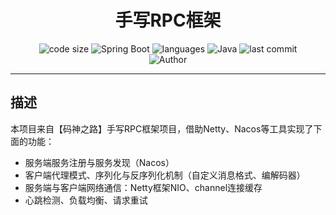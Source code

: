 <h1 align="center">手写RPC框架</h1>
<p align="center">
  <img src="https://img.shields.io/github/languages/code-size/TouchXc/ms-rpc" alt="code size"/>
  <img src="https://img.shields.io/badge/Spring%20Boot-3.3.4-brightgreen" alt="Spring Boot"/>
  <img src="https://img.shields.io/github/languages/count/TouchXc/ms-rpc" alt="languages"/>
  <img src="https://img.shields.io/badge/Java-17-blue" alt="Java"/>
  <img src="https://img.shields.io/github/last-commit/TouchXc/ms-rpc" alt="last commit"/><br>
  <img src="https://img.shields.io/badge/Author-TouchXc-orange" alt="Author" />
</p>
<hr>

## 描述    
本项目来自【码神之路】手写RPC框架项目，借助Netty、Nacos等工具实现了下面的功能：

- 服务端服务注册与服务发现（Nacos）
- 客户端代理模式、序列化与反序列化机制（自定义消息格式、编解码器）
- 服务端与客户端网络通信：Netty框架NIO、channel连接缓存
- 心跳检测、负载均衡、请求重试



